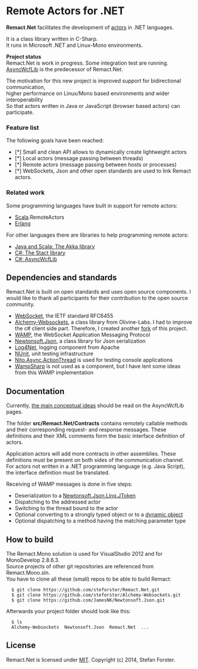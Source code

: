 Remote Actors for .NET
======================

**Remact.Net** facilitates the development of [actors](http://en.wikipedia.org/wiki/Actor_model) in .NET languages.

It is a class library written in C-Sharp.  
It runs in Microsoft .NET and Linux-Mono environments.  

**Project status**  
Remact.Net is work in progress. Some integration test are running.  
[AsyncWcfLib](http://sourceforge.net/projects/asyncwcflib/) is the predecessor of Remact.Net.

The motivation for this new project is improved support for bidirectional communication,   
higher performance on Linux/Mono based environments and wider interoperability  
So that actors written in Java or JavaScript (browser based actors) can participate.



### Feature list

The following goals have been reached:

- [*] Small and clean API allows to dynamically create lightweight actors
- [*] Local actors (message passing between threads)
- [*] Remote actors (message passing between hosts or processes)
- [*] WebSockets, Json and other open standards are used to link Remact actors.



### Related work

Some programming languages have built in support for remote actors:

* [Scala](http://www.scala-lang.org/).RemoteActors
* [Erlang](http://www.erlang.org/)

For other languages there are libraries to help programming remote actors:

* [Java and Scala: The Akka library](http://akka.io/)
* [C#: The Stact library](https://github.com/phatboyg/Stact)
* [C#: AsyncWcfLib](http://sourceforge.net/projects/asyncwcflib/)



Dependencies and standards
--------------------------
Remact.Net is built on open standards and uses open source components.
I would like to thank all participants for their contribution to the open source community.

* [WebSocket](http://tools.ietf.org/html/rfc6455), the IETF standard RFC6455
* [Alchemy-Websockets](https://github.com/Olivine-Labs/Alchemy-Websockets), a class library from Olivine-Labs.
  I had to improve the c# client side part. Therefore, I created another [fork](https://github.com/steforster/Alchemy-Websockets.git) of this project.
* [WAMP](http://wamp.ws/), the WebSocket Application Messaging Protocol
* [Newtonsoft.Json](https://github.com/JamesNK/Newtonsoft.Json), a class library for Json serialization
* [Log4Net](http://logging.apache.org/log4net/), logging component from Apache
* [NUnit](http://www.nunit.org/), unit testing infrastructure
* [Nito.Async.ActionThread](http://nitoasync.codeplex.com/) is used for testing console applications
* [WampSharp](https://github.com/darkl/WampSharp) is not used as a component, but I have lent some ideas from this WAMP implementation



Documentation
-------------
Currently, [the main conceptual ideas](http://sourceforge.net/p/asyncwcflib/wiki/Actors/) should be read on the AsyncWcfLib pages.

The folder **src/Remact.Net/Contracts** contains remotely callable methods and their corresponding request- and response messages.
These definitions and their XML comments form the basic interface definition of actors.

Application actors will add more contracts in other assemblies. 
These definitions must be present on both sides of the communication channel.
For actors not written in a .NET programming language (e.g. Java Script), the interface definition must be translated. 

Receiving of WAMP messages is done in five steps:
* Deserialization to a [Newtonsoft.Json.Linq.JToken](http://weblog.west-wind.com/posts/2012/Aug/30/Using-JSONNET-for-dynamic-JSON-parsing)
* Dispatching to the addressed actor 
* Switching to the thread bound to the actor
* Optional converting to a strongly typed object or to a [dynamic object](http://msdn.microsoft.com/en-us/library/dd264736%28v=vs.110%29.aspx)
* Optional dispatching to a method having the matching parameter type



How to build
------------
The Remact.Mono solution is used for VisualStudio 2012 and for MonoDevelop 2.8.6.3.  
Source projects of other git repositories are referenced from Remact.Mono.sln.  
You have to clone all these (small) repos to be able to build Remact:

      $ git clone https://github.com/steforster/Remact.Net.git  
      $ git clone https://github.com/steforster/Alchemy-Websockets.git  
      $ git clone https://github.com/JamesNK/Newtonsoft.Json.git  

Afterwards your project folder should look like this:

      $ ls  
      Alchemy-Websockets  Newtonsoft.Json  Remact.Net  ...  



License
-------
Remact.Net is licensed under [MIT](http://www.opensource.org/licenses/mit-license.php).
Copyright (c) 2014, Stefan Forster.


